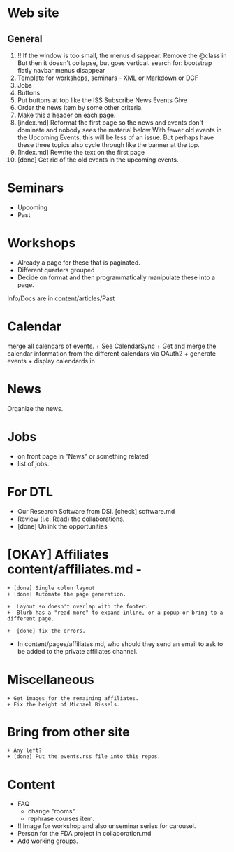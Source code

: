 # Web site

## General

1. !! If the window is too small, the menus disappear.
     Remove the @class in <div class="nav-collapse collapse">
	 But then it doesn't collapse, but goes vertical.
	    search for: bootstrap flatly navbar menus disappear
1. Template for workshops, seminars  - XML or Markdown or DCF
1. Jobs
1. Buttons
1. Put buttons at top like the ISS
      Subscribe  News  Events  Give
1. Order the news item by some other criteria.
1. Make this a header on each page.
1. [index.md] Reformat the first page so the news and events don't dominate and nobody sees the
   material below
     With fewer old events in the Upcoming Events, this will be less of an issue.
	 But perhaps have these three topics also cycle through like the banner at the top.
1. [index.md] Rewrite the text on the first page
1. [done] Get rid of the old events in the upcoming events.


# Seminars
   + Upcoming
   + Past
   
# Workshops
  + Already a page for these that is paginated.
  + Different quarters grouped
  + Decide on format and then programmatically manipulate these into a page.
  
  Info/Docs are in  content/articles/Past

# Calendar
  merge all calendars of events.
     + See CalendarSync
     + Get and merge the calendar information from the different  calendars via OAuth2
	 + generate events
	 + display calendards in 



# News
 Organize the news.

# Jobs
   + on front page in "News" or something related
   + list of jobs.



# For DTL
   + Our Research Software from DSI.
      [check] software.md
   + Review (i.e. Read) the collaborations.
   + [done] Unlink the opportunities   



# [OKAY] Affiliates  content/affiliates.md -
    + [done] Single colun layout
    + [done] Automate the page generation.
  
    +  Layout so doesn't overlap with the footer.
    +  Blurb has a "read more" to expand inline, or a popup or bring to a different page.

    +  [done] fix the errors.


+ In content/pages/affiliates.md, who should they send an email to ask to be added to the private
  affiliates channel.


# Miscellaneous
    + Get images for the remaining affiliates.
    + Fix the height of Michael Bissels.

# Bring from other site
    + Any left?
    + [done] Put the events.rss file into this repos.


# Content
+ FAQ  
    + change "rooms"
    + rephrase courses item.
+  !! Image for workshop and also unseminar series for carousel.	
+  Person for the FDA project in collaboration.md
+ Add working groups.
